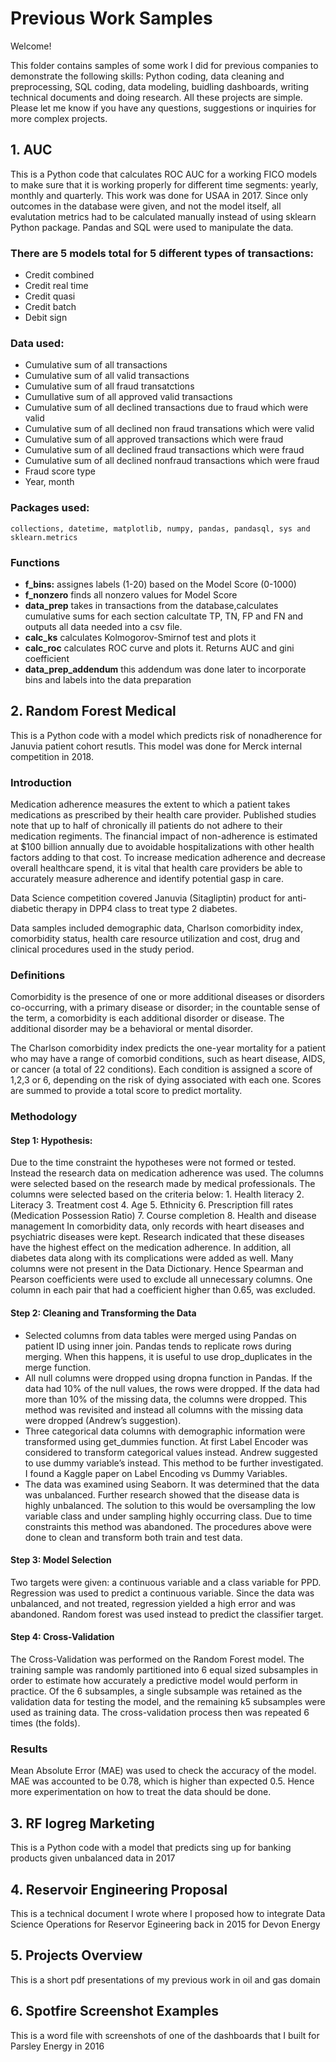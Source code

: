 # Previous Work Samples

Welcome! 

This folder contains samples of some work I did for previous companies to demonstrate the following skills: Python coding, data cleaning and preprocessing, SQL coding, data modeling,  buidling dashboards, writing technical documents and doing research. All these projects are simple. Please let me know if you have any questions, suggestions or inquiries for more complex projects. 

## 1. AUC 
  This is a Python code that calculates ROC AUC for a working FICO models to make sure that it is working properly for different time segments: yearly, monthly and quarterly. This work was done for USAA in 2017. Since only outcomes in the database were given, and not the model itself, all evalutation metrics had to be calculated manually instead of using sklearn Python package. Pandas and SQL were used to manipulate the data. 
  ### There are 5 models total for 5 different types of transactions:  
  * Credit combined 
  * Credit real time 
  * Credit quasi
  * Credit batch 
  * Debit sign 
  ### Data used: 
  * Cumulative sum of all transactions 
  * Cumulative sum of all valid transactions 
  * Cumulative sum of all fraud transatctions 
  * Cumullative sum of all approved valid transactions 
  * Cumulative sum of all declined transactions due to fraud which were valid 
  * Cumulative sum of all declined non fraud transations which were valid 
  * Cumulative sum of all approved transactions which were fraud 
  * Cumulative sum of all declined fraud transactions which were fraud 
  * Cumulative sum of all declined nonfraud transactions which were fraud 
  * Fraud score type
  * Year, month 
  ### Packages used: 
    collections, datetime, matplotlib, numpy, pandas, pandasql, sys and sklearn.metrics 
  ### Functions 
* **f_bins:**  assignes labels (1-20) based on the Model Score (0-1000)
* **f_nonzero** finds all nonzero values for Model Score
* **data_prep** takes in transactions from the database,calculates cumulative sums for each section calcultate TP, TN, FP and FN and outputs all data needed into a csv file. 
* **calc_ks** calculates Kolmogorov-Smirnof test and plots it 
* **calc_roc** calculates ROC curve and plots it. Returns AUC and gini coefficient 
* **data_prep_addendum** this addendum was done later to incorporate bins and labels into the data preparation
## 2. Random Forest Medical 
  This is a Python code with a model which predicts risk of nonadherence for Januvia patient cohort resutls. This model was done for Merck internal competition in 2018.
### Introduction
Medication adherence measures the extent to which a patient takes medications as prescribed by their health care provider. Published studies note that up to half of chronically ill patients do not adhere to their medication regiments. The financial impact of non-adherence is estimated at $100 billion annually due to avoidable hospitalizations with other health factors adding to that cost. To increase medication adherence and decrease overall healthcare spend, it is vital that health care providers be able to accurately measure adherence and identify potential gasp in care. 

Data Science competition covered Januvia (Sitagliptin) product for anti-diabetic therapy in DPP4 class to treat type 2 diabetes. 

Data samples included demographic data, Charlson comorbidity index, comorbidity status, health care resource utilization and cost, drug and clinical procedures used in the study period. 
### Definitions
Comorbidity is the presence of one or more additional diseases or disorders co-occurring, with a primary disease or disorder; in the countable sense of the term, a comorbidity is each additional disorder or disease. The additional disorder may be a behavioral or mental disorder. 

The Charlson comorbidity index predicts the one-year mortality for a patient who may have a range of comorbid conditions, such as heart disease, AIDS, or cancer (a total of 22 conditions). Each condition is assigned a score of 1,2,3 or 6, depending on the risk of dying associated with each one. Scores are summed to provide a total score to predict mortality. 
### Methodology
#### Step 1: Hypothesis: 
Due to the time constraint the hypotheses were not formed or tested. Instead the research data on medication adherence was used. The columns were selected based on the research made by medical professionals. The columns were selected based on the criteria below: 
    1. Health literacy
    2. Literacy
    3. Treatment cost 
    4. Age
    5. Ethnicity
    6. Prescription fill rates (Medication Possession Ratio)
    7. Course completion
    8. Health and disease management
In comorbidity data, only records with heart diseases and psychiatric diseases were kept. Research indicated that these diseases have the highest effect on the medication adherence. In addition, all diabetes data along with its complications were added as well. 
Many columns were not present in the Data Dictionary. Hence Spearman and Pearson coefficients were used to exclude all unnecessary columns. One column in each pair that had a coefficient higher than 0.65, was excluded. 
#### Step 2: Cleaning and Transforming the Data
 * Selected columns from data tables were merged using Pandas on patient ID using inner join. Pandas tends to replicate rows during merging. When this happens, it is useful to use drop_duplicates in the merge function. 
 * All null columns were dropped using dropna function in Pandas. If the data had 10% of the null values, the rows were dropped. If the data had more than 10% of the missing data, the columns were dropped. This method was revisited and instead all columns with the missing data were dropped (Andrew’s suggestion). 
 * Three categorical data columns with demographic information were transformed using get_dummies function. At first Label Encoder was considered to transform categorical values instead. Andrew suggested to use dummy variable’s instead. This method to be further investigated. I found a Kaggle paper on Label Encoding vs Dummy Variables. 
 * The data was examined using Seaborn. It was determined that the data was unbalanced. Further research showed that the disease data is highly unbalanced. The solution to this would be oversampling the low variable class and under sampling highly occurring class. Due to time constraints this method was abandoned. 
The procedures above were done to clean and transform both train and test data. 
#### Step 3: Model Selection
Two targets were given: a continuous variable and a class variable for PPD. Regression was used to predict a continuous variable. Since the data was unbalanced, and not treated, regression yielded a high error and was abandoned. Random forest was used instead to predict the classifier target. 
#### Step 4: Cross-Validation
The Cross-Validation was performed on the Random Forest model. The training sample was randomly partitioned into 6 equal sized subsamples in order to estimate how accurately a predictive model would perform in practice. Of the 6 subsamples, a single subsample was retained as the validation data for testing the model, and the remaining k5 subsamples were used as training data. The cross-validation process then was repeated 6 times (the folds). 
### Results
Mean Absolute Error (MAE) was used to check the accuracy of the model. MAE was accounted to be 0.78, which is higher than expected 0.5. Hence more experimentation on how to treat the data should be done.


## 3. RF logreg Marketing
  This is a Python code with a model that predicts sing up for banking products given unbalanced data in 2017
## 4. Reservoir Engineering Proposal
  This is a technical document I wrote where I proposed how to integrate Data Science Operations for Reservor Egineering back in 2015 for Devon Energy
## 5. Projects Overview 
  This is a short pdf presentations of my previous work in oil and gas domain 
## 6. Spotfire Screenshot Examples
  This is a word file with screenshots of one of the dashboards that I built for Parsley Energy in 2016
